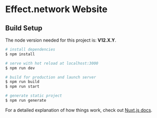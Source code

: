 # Effect.network Website

## Build Setup

The node version needed for this project is: **V12.X.Y**.

```bash
# install dependencies
$ npm install

# serve with hot reload at localhost:3000
$ npm run dev

# build for production and launch server
$ npm run build
$ npm run start

# generate static project
$ npm run generate
```

For a detailed explanation of how things work, check out [Nuxt.js docs](https://nuxtjs.org).

